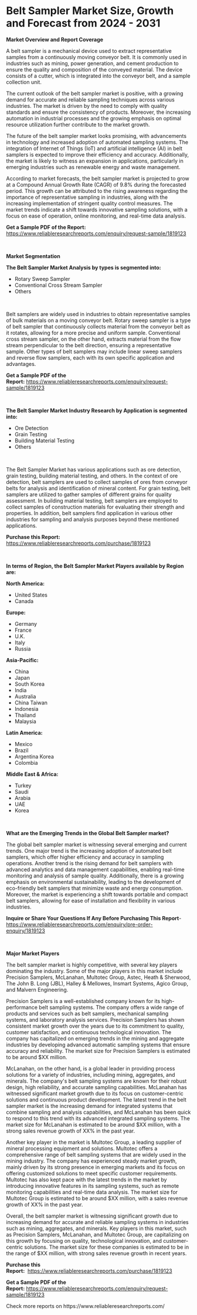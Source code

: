 <p><h1>Belt Sampler Market Size, Growth and Forecast from 2024 - 2031</h1></p><p><strong>Market Overview and Report Coverage</strong></p>
<p><p>A belt sampler is a mechanical device used to extract representative samples from a continuously moving conveyor belt. It is commonly used in industries such as mining, power generation, and cement production to ensure the quality and composition of the conveyed material. The device consists of a cutter, which is integrated into the conveyor belt, and a sample collection unit.</p><p>The current outlook of the belt sampler market is positive, with a growing demand for accurate and reliable sampling techniques across various industries. The market is driven by the need to comply with quality standards and ensure the consistency of products. Moreover, the increasing automation in industrial processes and the growing emphasis on optimal resource utilization further contribute to the market growth.</p><p>The future of the belt sampler market looks promising, with advancements in technology and increased adoption of automated sampling systems. The integration of Internet of Things (IoT) and artificial intelligence (AI) in belt samplers is expected to improve their efficiency and accuracy. Additionally, the market is likely to witness an expansion in applications, particularly in emerging industries such as renewable energy and waste management.</p><p>According to market forecasts, the belt sampler market is projected to grow at a Compound Annual Growth Rate (CAGR) of 9.8% during the forecasted period. This growth can be attributed to the rising awareness regarding the importance of representative sampling in industries, along with the increasing implementation of stringent quality control measures. The market trends indicate a shift towards innovative sampling solutions, with a focus on ease of operation, online monitoring, and real-time data analysis.</p></p>
<p><strong>Get a Sample PDF of the Report:</strong> <a href="https://www.reliableresearchreports.com/enquiry/request-sample/1819123">https://www.reliableresearchreports.com/enquiry/request-sample/1819123</a></p>
<p>&nbsp;</p>
<p><strong>Market Segmentation</strong></p>
<p><strong>The Belt Sampler Market Analysis by types is segmented into:</strong></p>
<p><ul><li>Rotary Sweep Sampler</li><li>Conventional Cross Stream Sampler</li><li>Others</li></ul></p>
<p>&nbsp;</p>
<p><p>Belt samplers are widely used in industries to obtain representative samples of bulk materials on a moving conveyor belt. Rotary sweep sampler is a type of belt sampler that continuously collects material from the conveyor belt as it rotates, allowing for a more precise and uniform sample. Conventional cross stream sampler, on the other hand, extracts material from the flow stream perpendicular to the belt direction, ensuring a representative sample. Other types of belt samplers may include linear sweep samplers and reverse flow samplers, each with its own specific application and advantages.</p></p>
<p><strong>Get a Sample PDF of the Report:</strong>&nbsp;<a href="https://www.reliableresearchreports.com/enquiry/request-sample/1819123">https://www.reliableresearchreports.com/enquiry/request-sample/1819123</a></p>
<p>&nbsp;</p>
<p><strong>The Belt Sampler Market Industry Research by Application is segmented into:</strong></p>
<p><ul><li>Ore Detection</li><li>Grain Testing</li><li>Building Material Testing</li><li>Others</li></ul></p>
<p>&nbsp;</p>
<p><p>The Belt Sampler Market has various applications such as ore detection, grain testing, building material testing, and others. In the context of ore detection, belt samplers are used to collect samples of ores from conveyor belts for analysis and identification of mineral content. For grain testing, belt samplers are utilized to gather samples of different grains for quality assessment. In building material testing, belt samplers are employed to collect samples of construction materials for evaluating their strength and properties. In addition, belt samplers find application in various other industries for sampling and analysis purposes beyond these mentioned applications.</p></p>
<p><strong>Purchase this Report:</strong>&nbsp; <a href="https://www.reliableresearchreports.com/purchase/1819123">https://www.reliableresearchreports.com/purchase/1819123</a></p>
<p>&nbsp;</p>
<p><strong>In terms of Region, the Belt Sampler Market Players available by Region are:</strong></p>
<p>
    <p> <strong> North America: </strong>
        <ul>
            <li>United States</li>
            <li>Canada</li>
        </ul>
        </p> 
    <p> <strong> Europe: </strong>
        <ul>
            <li>Germany</li>
            <li>France</li>
            <li>U.K.</li>
            <li>Italy</li>
            <li>Russia</li>
        </ul>
        </p> 
    <p> <strong> Asia-Pacific: </strong>
        <ul>
            <li>China</li>
            <li>Japan</li>
            <li>South Korea</li>
            <li>India</li>
            <li>Australia</li>
            <li>China Taiwan</li>
            <li>Indonesia</li>
            <li>Thailand</li>
            <li>Malaysia</li>
        </ul>
        </p> 
    <p> <strong> Latin America: </strong>
        <ul>
            <li>Mexico</li>
            <li>Brazil</li>
            <li>Argentina Korea</li>
            <li>Colombia</li>
        </ul>
        </p> 
    <p> <strong> Middle East & Africa: </strong>
        <ul>
            <li>Turkey</li>
            <li>Saudi</li>
            <li>Arabia</li>
            <li>UAE</li>
            <li>Korea</li>
        </ul>
    </p>
    </p>
<p>&nbsp;</p>
<p><strong>What are the Emerging Trends in the Global Belt Sampler market?</strong></p>
<p><p>The global belt sampler market is witnessing several emerging and current trends. One major trend is the increasing adoption of automated belt samplers, which offer higher efficiency and accuracy in sampling operations. Another trend is the rising demand for belt samplers with advanced analytics and data management capabilities, enabling real-time monitoring and analysis of sample quality. Additionally, there is a growing emphasis on environmental sustainability, leading to the development of eco-friendly belt samplers that minimize waste and energy consumption. Moreover, the market is experiencing a shift towards portable and compact belt samplers, allowing for ease of installation and flexibility in various industries.</p></p>
<p><strong>Inquire or Share Your Questions If Any Before Purchasing This Report</strong>- <a href="https://www.reliableresearchreports.com/enquiry/pre-order-enquiry/1819123">https://www.reliableresearchreports.com/enquiry/pre-order-enquiry/1819123</a></p>
<p>&nbsp;</p>
<p><strong>Major Market Players</strong></p>
<p><p>The belt sampler market is highly competitive, with several key players dominating the industry. Some of the major players in this market include Precision Samplers, McLanahan, Multotec Group, Astec, Heath & Sherwood, The John B. Long (JBL), Halley & Mellowes, Insmart Systems, Agico Group, and Malvern Engineering.</p><p>Precision Samplers is a well-established company known for its high-performance belt sampling systems. The company offers a wide range of products and services such as belt samplers, mechanical sampling systems, and laboratory analysis services. Precision Samplers has shown consistent market growth over the years due to its commitment to quality, customer satisfaction, and continuous technological innovation. The company has capitalized on emerging trends in the mining and aggregate industries by developing advanced automatic sampling systems that ensure accuracy and reliability. The market size for Precision Samplers is estimated to be around $XX million.</p><p>McLanahan, on the other hand, is a global leader in providing process solutions for a variety of industries, including mining, aggregates, and minerals. The company's belt sampling systems are known for their robust design, high reliability, and accurate sampling capabilities. McLanahan has witnessed significant market growth due to its focus on customer-centric solutions and continuous product development. The latest trend in the belt sampler market is the increasing demand for integrated systems that combine sampling and analysis capabilities, and McLanahan has been quick to respond to this trend with its advanced integrated sampling systems. The market size for McLanahan is estimated to be around $XX million, with a strong sales revenue growth of XX% in the past year.</p><p>Another key player in the market is Multotec Group, a leading supplier of mineral processing equipment and solutions. Multotec offers a comprehensive range of belt sampling systems that are widely used in the mining industry. The company has experienced steady market growth, mainly driven by its strong presence in emerging markets and its focus on offering customized solutions to meet specific customer requirements. Multotec has also kept pace with the latest trends in the market by introducing innovative features in its sampling systems, such as remote monitoring capabilities and real-time data analysis. The market size for Multotec Group is estimated to be around $XX million, with a sales revenue growth of XX% in the past year.</p><p>Overall, the belt sampler market is witnessing significant growth due to increasing demand for accurate and reliable sampling systems in industries such as mining, aggregates, and minerals. Key players in this market, such as Precision Samplers, McLanahan, and Multotec Group, are capitalizing on this growth by focusing on quality, technological innovation, and customer-centric solutions. The market size for these companies is estimated to be in the range of $XX million, with strong sales revenue growth in recent years.</p></p>
<p><strong>Purchase this Report:</strong>&nbsp;&nbsp;<a href="https://www.reliableresearchreports.com/purchase/1819123">https://www.reliableresearchreports.com/purchase/1819123</a></p>
<p></p>
<p><strong>Get a Sample PDF of the Report:</strong>&nbsp;<a href="https://www.reliableresearchreports.com/enquiry/request-sample/1819123">https://www.reliableresearchreports.com/enquiry/request-sample/1819123</a></p>
<p>Check more reports on https://www.reliableresearchreports.com/</p>